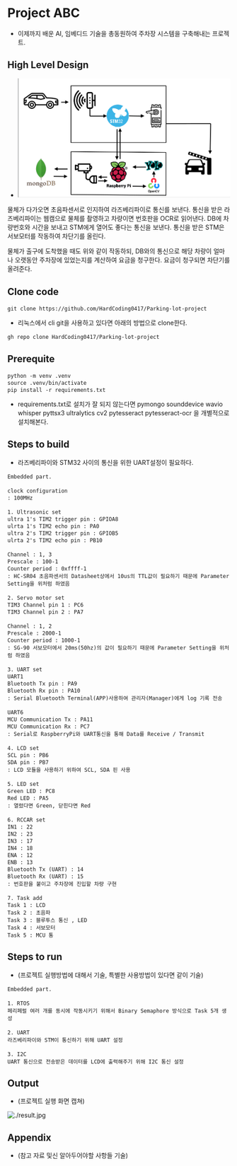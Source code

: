 # Project ABC

* 이제까지 배운 AI, 임베디드 기술을 총동원하여 주차장 시스템을 구축해내는 프로젝트.

## High Level Design

* ![./High_Level_Design.png](./High_Level_Design.png)

물체가 다가오면 초음파센서로 인지하여 라즈베리파이로 통신를 보낸다.
통신을 받은 라즈베리파이는 웹캠으로 물체를 촬영하고
차량이면 번호판을 OCR로 읽어낸다.
DB에 차량번호와 시간을 보내고
STM에게 열어도 좋다는 통신을 보낸다.
통신을 받은 STM은 서보모터를 작동하여 차단기를 올린다.

물체가 출구에 도착했을 때도 위와 같이 작동하되,
DB와의 통신으로 해당 차량이 얼마나 오랫동안 주차장에 있었는지를 계산하여 요금을 청구한다.
요금이 청구되면 차단기를 올려준다.

## Clone code

```shell
git clone https://github.com/HardCoding0417/Parking-lot-project
```

* 리눅스에서 cli git을 사용하고 있다면 아래의 방법으로 clone한다.

```shell
gh repo clone HardCoding0417/Parking-lot-project
```

## Prerequite

```shell
python -m venv .venv
source .venv/bin/activate
pip install -r requirements.txt
```
* requirements.txt로 설치가 잘 되지 않는다면
pymongo
sounddevice 
wavio
whisper
pyttsx3
ultralytics
cv2
pytesseract
pytesseract-ocr
을 개별적으로 설치해본다.

## Steps to build

* 라즈베리파이와 STM32 사이의 통신을 위한 UART설정이 필요하다.

```
Embedded part.

clock configuration
: 100MHz

1. Ultrasonic set
ultra 1's TIM2 trigger pin : GPIOA8
ulrta 1's TIM2 echo pin : PA0
ultra 2's TIM2 trigger pin : GPIOB5
ulrta 2's TIM2 echo pin : PB10

Channel : 1, 3
Prescale : 100-1
Counter period : 0xffff-1
: HC-SR04 초음파센서의 Datasheet상에서 10us의 TTL값이 필요하기 때문에 Parameter Setting을 위처럼 하였음

2. Servo motor set
TIM3 Channel pin 1 : PC6
TIM3 Channel pin 2 : PA7

Channel : 1, 2 
Prescale : 2000-1
Counter period : 1000-1
: SG-90 서보모터에서 20ms(50hz)의 값이 필요하기 때문에 Parameter Setting을 위처럼 하였음

3. UART set
UART1
Bluetooth Tx pin : PA9
Bluetooth Rx pin : PA10
: Serial Bluetooth Terminal(APP)사용하여 관리자(Manager)에게 log 기록 전송

UART6
MCU Communication Tx : PA11
MCU Communication Rx : PC7
: Serial로 RaspberryPi와 UART통신을 통해 Data를 Receive / Transmit

4. LCD set
SCL pin : PB6
SDA pin : PB7
: LCD 모듈을 사용하기 위하여 SCL, SDA 핀 사용

5. LED set
Green LED : PC8
Red LED : PA5
: 열렸다면 Green, 닫힌다면 Red

6. RCCAR set
IN1 : 22
IN2 : 23
IN3 : 17
IN4 : 18
ENA : 12
ENB : 13
Bluetooth Tx (UART) : 14
Bluetooth Rx (UART) : 15
: 번호판을 붙이고 주차장에 진입할 차량 구현

7. Task add
Task 1 : LCD
Task 2 : 초음파
Task 3 : 블루투스 통신 , LED
Task 4 : 서보모터
Task 5 : MCU 통

```

## Steps to run

* (프로젝트 실행방법에 대해서 기술, 특별한 사용방법이 있다면 같이 기술)

```shell
Embedded part.

1. RTOS
페리페럴 여러 개를 동시에 작동시키기 위해서 Binary Semaphore 방식으로 Task 5개 생성

2. UART
라즈베리파이와 STM이 통신하기 위해 UART 설정

3. I2C
UART 통신으로 전송받은 데이터를 LCD에 출력해주기 위해 I2C 통신 설정

```

## Output

* (프로젝트 실행 화면 캡쳐)

![./result.jpg](./result.jpg)

## Appendix

* (참고 자료 및신 알아두어야할 사항들 기술)
